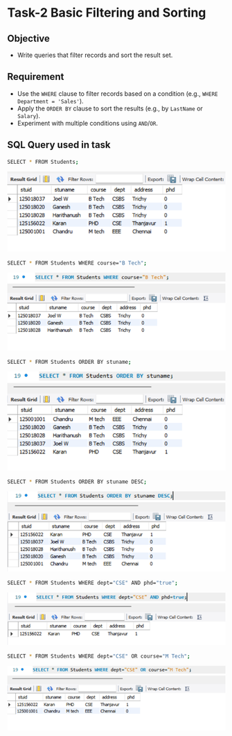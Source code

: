 # Task-2 Basic Filtering and Sorting

## Objective

- Write queries that filter records and sort the result set.

## Requirement

- Use the `WHERE` clause to filter records based on a condition (e.g., `WHERE Department = 'Sales'`).
- Apply the `ORDER BY` clause to sort the results (e.g., by `LastName` or `Salary`).
- Experiment with multiple conditions using `AND`/`OR`.

## SQL Query used in task

```sh
SELECT * FROM Students;
```

![select](images/select.png)

```sh
SELECT * FROM Students WHERE course="B Tech";
```

![WHERE](images/where.png)

```sh
SELECT * FROM Students ORDER BY stuname;
```

![ASC](images/asc.png)

```sh
SELECT * FROM Students ORDER BY stuname DESC;
```

![DESC](images/desc.png)

```sh
SELECT * FROM Students WHERE dept="CSE" AND phd="true";
```

![AND](images/and.png)

```sh
SELECT * FROM Students WHERE dept="CSE" OR course="M Tech";
```

![OR](images/or.png)